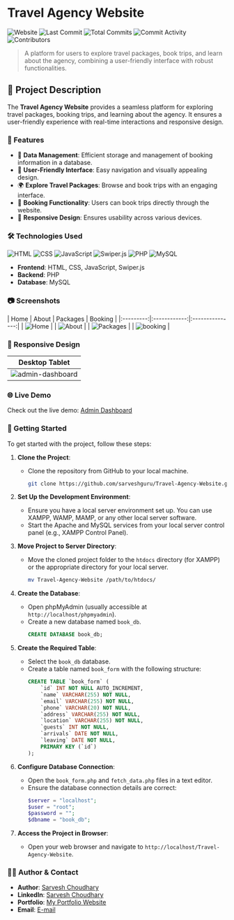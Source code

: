 # Travel Agency Website

![Website](https://img.shields.io/website?url=https://travel-agency158.infinityfreeapp.com)
![Last Commit](https://img.shields.io/github/last-commit/sarveshguru/travellagency) 
![Total Commits](https://img.shields.io/github/commit-activity/y/sarveshguru/travellagency)
![Commit Activity](https://img.shields.io/github/commit-activity/m/sarveshguru/travellagency)
![Contributors](https://img.shields.io/github/contributors/sarveshguru/travellagency)

> A platform for users to explore travel packages, book trips, and learn about the agency, combining a user-friendly interface with robust functionalities.

## 📜 Project Description

The **Travel Agency Website** provides a seamless platform for exploring travel packages, booking trips, and learning about the agency. It ensures a user-friendly experience with real-time interactions and responsive design.

### 🚀 Features

- 💾 **Data Management**: Efficient storage and management of booking information in a database.
- 🧭 **User-Friendly Interface**: Easy navigation and visually appealing design.
- 🌍 **Explore Travel Packages**: Browse and book trips with an engaging interface.
- 📅 **Booking Functionality**: Users can book trips directly through the website.
- 📱 **Responsive Design**: Ensures usability across various devices.

### 🛠️ Technologies Used

![HTML](https://img.shields.io/badge/Frontend-HTML-orange)
![CSS](https://img.shields.io/badge/Frontend-CSS-blue)
![JavaScript](https://img.shields.io/badge/Language-JavaScript-yellow)
![Swiper.js](https://img.shields.io/badge/Slider-Swiper.js-green)
![PHP](https://img.shields.io/badge/Backend-PHP-purple)
![MySQL](https://img.shields.io/badge/Database-MySQL-lightblue)

- **Frontend**: HTML, CSS, JavaScript, Swiper.js
- **Backend**: PHP
- **Database**: MySQL

### 📷 Screenshots

| Home | About | Packages | Booking |
|:---------:|:------------:|:---------------:|
| ![Home](https://github.com/sarveshguru/travellagency/assets/72163818/cab56608-b730-43f7-b960-6de5f9b5f748) |
| ![About](https://github.com/sarveshguru/travellagency/assets/72163818/e069bc60-4036-458e-9dc8-6e009a1a9240) |
| ![Packages](https://github.com/sarveshguru/travellagency/assets/72163818/fb55bfee-3dc6-44a2-937b-f4f6d04ac5dd) |
| ![booking](https://github.com/sarveshguru/travellagency/assets/72163818/440f4ab6-c791-48c0-940f-90baddf3b9b5) |


### 📱 Responsive Design

| Desktop	Tablet |
|:------------------:|
| ![admin-dashboard](https://github.com/sarveshguru/Admin-Dashboard/assets/72163818/8c32f101-5144-49c9-8a62-5ad7f2b7ebb2) |

### 🌐 Live Demo

Check out the live demo: [Admin Dashboard](https://travel-agency158.infinityfreeapp.com)

### 🚀 Getting Started

To get started with the project, follow these steps:

1. **Clone the Project**:
   - Clone the repository from GitHub to your local machine.
     ```bash
     git clone https://github.com/sarveshguru/Travel-Agency-Website.git
     ```

2. **Set Up the Development Environment**:
   - Ensure you have a local server environment set up. You can use XAMPP, WAMP, MAMP, or any other local server software.
   - Start the Apache and MySQL services from your local server control panel (e.g., XAMPP Control Panel).

3. **Move Project to Server Directory**:
   - Move the cloned project folder to the `htdocs` directory (for XAMPP) or the appropriate directory for your local server.
     ```bash
     mv Travel-Agency-Website /path/to/htdocs/
     ```

4. **Create the Database**:
   - Open phpMyAdmin (usually accessible at `http://localhost/phpmyadmin`).
   - Create a new database named `book_db`.
     ```sql
     CREATE DATABASE book_db;
     ```

5. **Create the Required Table**:
   - Select the `book_db` database.
   - Create a table named `book_form` with the following structure:
     ```sql
     CREATE TABLE `book_form` (
         `id` INT NOT NULL AUTO_INCREMENT,
         `name` VARCHAR(255) NOT NULL,
         `email` VARCHAR(255) NOT NULL,
         `phone` VARCHAR(20) NOT NULL,
         `address` VARCHAR(255) NOT NULL,
         `location` VARCHAR(255) NOT NULL,
         `guests` INT NOT NULL,
         `arrivals` DATE NOT NULL,
         `leaving` DATE NOT NULL,
         PRIMARY KEY (`id`)
     );
     ```

6. **Configure Database Connection**:
   - Open the `book_form.php` and `fetch_data.php` files in a text editor.
   - Ensure the database connection details are correct:
     ```php
     $server = "localhost";
     $user = "root";
     $password = "";
     $dbname = "book_db";
     ```

7. **Access the Project in Browser**:
   - Open your web browser and navigate to `http://localhost/Travel-Agency-Website`.

### 🧑‍💻 Author & Contact

- **Author**: [Sarvesh Choudhary](https://github.com/sarveshguru)
- **LinkedIn**: [Sarvesh Choudhary](https://www.linkedin.com/in/your-profile)
- **Portfolio**: [My Portfolio Website](https://sarvesh-choudhary-portfolio.netlify.app)
- **Email**: [E-mail](mailto:csarvesh288@gmail.com)
